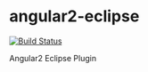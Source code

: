 # angular2-eclipse

[![Build Status](https://secure.travis-ci.org/angelozerr/angular2-eclipse.png)](http://travis-ci.org/angelozerr/angular2-eclipse)

Angular2 Eclipse Plugin
